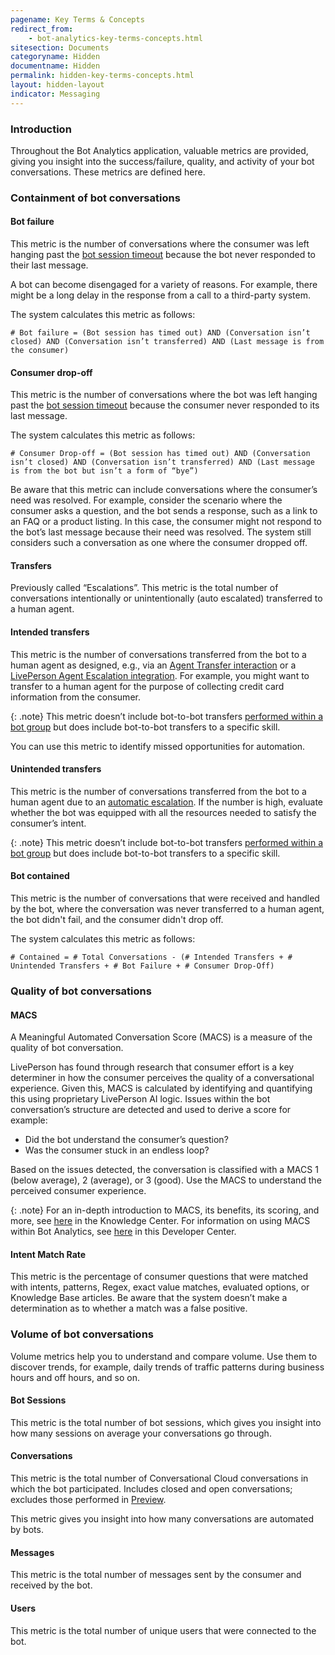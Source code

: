```yaml
---
pagename: Key Terms & Concepts
redirect_from:
    - bot-analytics-key-terms-concepts.html
sitesection: Documents
categoryname: Hidden
documentname: Hidden
permalink: hidden-key-terms-concepts.html
layout: hidden-layout
indicator: Messaging
---
```


### Introduction
Throughout the Bot Analytics application, valuable metrics are provided, giving you insight into the success/failure, quality, and activity of your bot conversations. These metrics are defined here.

### Containment of bot conversations

#### Bot failure
This metric is the number of conversations where the consumer was left hanging past the [bot session timeout](conversation-builder-bots-bot-basics.html#configure-bot-settings) because the bot never responded to their last message.

A bot can become disengaged for a variety of reasons. For example, there might be a long delay in the response from a call to a third-party system.

The system calculates this metric as follows:

`# Bot failure = (Bot session has timed out) AND (Conversation isn’t closed) AND (Conversation isn’t transferred) AND (Last message is from the consumer)`

#### Consumer drop-off
This metric is the number of conversations where the bot was left hanging past the [bot session timeout](conversation-builder-bots-bot-basics.html#configure-bot-settings) because the consumer never responded to its last message.

The system calculates this metric as follows:

`# Consumer Drop-off = (Bot session has timed out) AND (Conversation isn’t closed) AND (Conversation isn’t transferred) AND (Last message is from the bot but isn’t a form of “bye”)`

Be aware that this metric can include conversations where the consumer’s need was resolved. For example, consider the scenario where the consumer asks a question, and the bot sends a response, such as a link to an FAQ or a product listing. In this case, the consumer might not respond to the bot’s last message because their need was resolved. The system still considers such a conversation as one where the consumer dropped off.

#### Transfers
Previously called “Escalations”. This metric is the total number of conversations intentionally or unintentionally (auto escalated) transferred to a human agent.

#### Intended transfers
This metric is the number of conversations transferred from the bot to a human agent as designed, e.g., via an [Agent Transfer interaction](conversation-builder-interactions-integrations.html#agent-transfer-interactions) or a [LivePerson Agent Escalation integration](conversation-builder-integrations-liveperson-agent-escalation-integrations.html). For example, you might want to transfer to a human agent for the purpose of collecting credit card information from the consumer.

{: .note}
This metric doesn’t include bot-to-bot transfers [performed within a bot group](conversation-builder-bots-bot-to-bot-transfers.html#automatic-transfers-via-bot-group) but does include bot-to-bot transfers to a specific skill.

You can use this metric to identify missed opportunities for automation.

#### Unintended transfers
This metric is the number of conversations transferred from the bot to a human agent due to an [automatic escalation](conversation-builder-dialogs-auto-escalation-dialogs.html). If the number is high, evaluate whether the bot was equipped with all the resources needed to satisfy the consumer’s intent.

{: .note}
This metric doesn’t include bot-to-bot transfers [performed within a bot group](conversation-builder-bots-bot-to-bot-transfers.html#automatic-transfers-via-bot-group) but does include bot-to-bot transfers to a specific skill.

#### Bot contained
This metric is the number of conversations that were received and handled by the bot, where the conversation was never transferred to a human agent, the bot didn't fail, and the consumer didn't drop off.

The system calculates this metric as follows:

`# Contained = # Total Conversations - (# Intended Transfers + # Unintended Transfers + # Bot Failure + # Consumer Drop-Off)`

### Quality of bot conversations

#### MACS
A Meaningful Automated Conversation Score (MACS) is a measure of the quality of bot conversation.

LivePerson has found through research that consumer effort is a key determiner in how the consumer perceives the quality of a conversational experience. Given this, MACS is calculated by identifying and quantifying this using proprietary LivePerson AI logic. Issues within the bot conversation’s structure are detected and used to derive a score for example:

* Did the bot understand  the consumer’s question?
* Was the consumer stuck in an endless loop?

Based on the issues detected, the conversation is classified with a MACS 1 (below average), 2 (average), or 3 (good). Use the MACS to understand the perceived consumer experience.

{: .note}
For an in-depth introduction to MACS, its benefits, its scoring, and more, see [here](https://knowledge.liveperson.com/data-reporting-meaningful-automated-conversation-score-(macs).html) in the Knowledge Center. For information on using MACS within Bot Analytics, see [here](bot-analytics-macs.html) in this Developer Center.

#### Intent Match Rate
This metric is the percentage of consumer questions that were matched with intents, patterns, Regex, exact value matches, evaluated options, or Knowledge Base articles. Be aware that the system doesn’t make a determination as to whether a match was a false positive.

### Volume of bot conversations

Volume metrics help you to understand and compare volume. Use them to discover trends, for example, daily trends of traffic patterns during business hours and off hours, and so on.

#### Bot Sessions
This metric is the total number of bot sessions, which gives you insight into how many sessions on average your conversations go through.

#### Conversations
This metric is the total number of Conversational Cloud conversations in which the bot participated. Includes closed and open conversations; excludes those performed in [Preview](conversation-builder-testing-deployment-previewing.html).

This metric gives you insight into how many conversations are automated by bots.

#### Messages
This metric is the total number of messages sent by the consumer and received by the bot.

#### Users
This metric is the total number of unique users that were connected to the bot.
